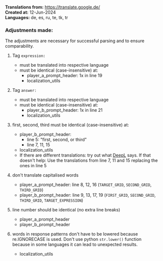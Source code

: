 **Translations from:** https://translate.google.de/  
**Created at:** 12-Jun-2024  
**Languages:** de, es, ru, te, tk, tr

### Adjustments made:

The adjustments are necessary for successful parsing and to ensure comparability.

1. Tag `expression:`
   - must be translated into respective language
   - must be identical (case-insensitive) at:
     - player_a_prompt_header: 1x in line 19
     - localization_utils

1. Tag `answer:`
   - must be translated into respective language
   - must be identical (case-insensitive) at:
     - player_b_prompt_header: 1x in line 21
     - localization_utils

1. first, second, third must be identical (case-insensitive) at:
   - player_b_prompt_header:
     - line 5: "first, second, or third"
     - line 7, 11, 15
   - localization_utils
   - If there are different translations: try out what [DeepL](https://www.deepl.com/de/translator) says. If that doesn't help: Use the translations from line 7, 11 and 15 replacing the ones in line 5

1. don't translate capitalised words
   - player_a_prompt_header: line 8, 12, 16 (`TARGET_GRID`, `SECOND_GRID`, `THIRD_GRID`)
   - player_b_prompt_header: line 9, 13, 17, 19 (`FIRST_GRID`, `SECOND_GRID`, `THIRD_GRID`, `TARGET_EXPRESSION`)

1. line number should be identical (no extra line breaks)
   - player_a_prompt_header
   - player_b_prompt_header

1. words in response patterns don't have to be lowered because re.IGNORECASE is used. Don't use python `str.lower()` function because in some languages it can lead to unexpected results.
   - localization_utils
